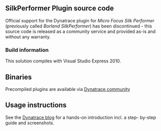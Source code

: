 ## SilkPerformer Plugin source code
Official support for the Dynatrace plugin for *Micro Focus Silk Performer* (previously called *Borland SilkPerformer*) has been discontinued - this source code is released as a community service and provided as-is and without any warranty.

### Build information
This solution compiles with Visual Studio Express 2010.

## Binaries
Precompiled plugins are available via [Dynatrace  community](https://community.dynatrace.com/community/display/DL/SilkPerformer+Plugin) 

## Usage instructions
See the [Dynatrace blog](http://blog.dynatrace.com/2010/05/04/elevating-web-and-load-testing-with-microfocus-silkperformer-diagnostics-powered-by-dynatrace/) for a hands-on introduction incl. a step-
by-step guide and screenshots.
